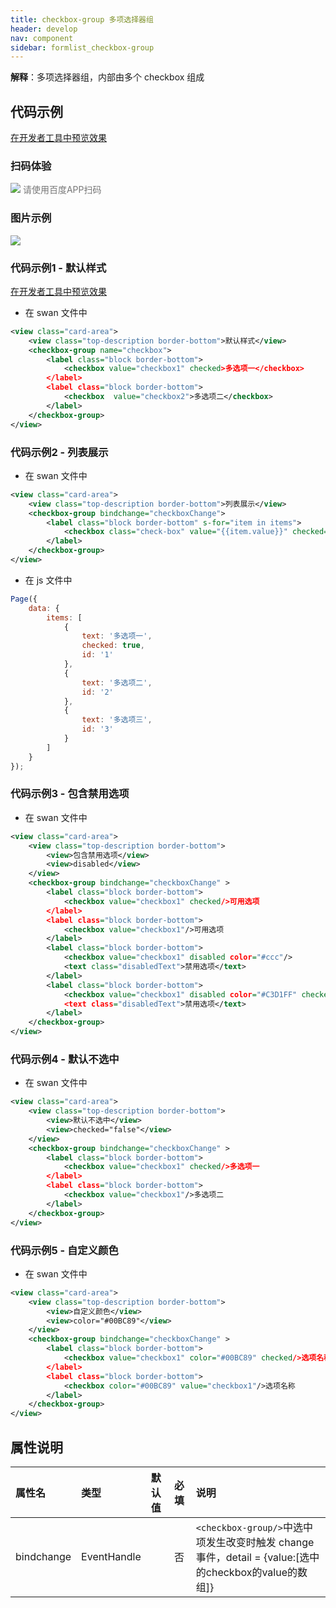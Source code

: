 ```yaml
---
title: checkbox-group 多项选择器组
header: develop
nav: component
sidebar: formlist_checkbox-group
---
```



 

**解释**：多项选择器组，内部由多个 checkbox 组成

## 代码示例

<a href="swanide://fragment/25ed2aed48756b51d8ee66247ad0e31c1577360470649" title="在开发者工具中预览效果" target="_self">在开发者工具中预览效果</a>

### 扫码体验

<div class='scan-code-container'>
    <img src="https://b.bdstatic.com/miniapp/assets/images/doc_demo/checkbox.png" class="demo-qrcode-image" />
    <font color=#777 12px>请使用百度APP扫码</font>
</div>



###  图片示例 

<div class="m-doc-custom-examples">
    <div class="m-doc-custom-examples-correct">
        <img src="https://b.bdstatic.com/miniapp/images/checkbox.gif">
    </div>
    <div class="m-doc-custom-examples-correct">
        <img src=" ">
    </div>
    <div class="m-doc-custom-examples-correct">
        <img src=" ">
    </div>     
</div>

###  代码示例1 - 默认样式 

<a href="swanide://fragment/aaacfd95fdcd62bd6cade29e143a74ed1572917879202" title="在开发者工具中预览效果" target="_self">在开发者工具中预览效果</a>

* 在 swan 文件中

```xml
<view class="card-area">
    <view class="top-description border-bottom">默认样式</view>
    <checkbox-group name="checkbox">
        <label class="block border-bottom">
            <checkbox value="checkbox1" checked>多选项一</checkbox>
        </label>
        <label class="block border-bottom">
            <checkbox  value="checkbox2">多选项二</checkbox>
        </label>
    </checkbox-group>
</view>
```

###  代码示例2 - 列表展示 

* 在 swan 文件中

```xml
<view class="card-area">
    <view class="top-description border-bottom">列表展示</view>
    <checkbox-group bindchange="checkboxChange">
        <label class="block border-bottom" s-for="item in items">
            <checkbox class="check-box" value="{{item.value}}" checked="{{item.checked}}" id="{{item.id}}">{{item.text}}</checkbox>
        </label>
    </checkbox-group>
</view>
```

* 在 js 文件中

```javascript
Page({
    data: {
        items: [
            {
                text: '多选项一',
                checked: true,
                id: '1'
            },
            {
                text: '多选项二',
                id: '2'
            },
            {
                text: '多选项三',
                id: '3'
            }
        ]
    }
});
```

###  代码示例3 - 包含禁用选项 

* 在 swan 文件中

```xml
<view class="card-area">
    <view class="top-description border-bottom">
        <view>包含禁用选项</view>
        <view>disabled</view>
    </view>
    <checkbox-group bindchange="checkboxChange" >
        <label class="block border-bottom">              
            <checkbox value="checkbox1" checked/>可用选项
        </label>
        <label class="block border-bottom">              
            <checkbox value="checkbox1"/>可用选项
        </label>
        <label class="block border-bottom">
            <checkbox value="checkbox1" disabled color="#ccc"/>
            <text class="disabledText">禁用选项</text>
        </label>
        <label class="block border-bottom">
            <checkbox value="checkbox1" disabled color="#C3D1FF" checked/>
            <text class="disabledText">禁用选项</text>
        </label>
    </checkbox-group>
</view>
```

###  代码示例4 - 默认不选中 

* 在 swan 文件中

```xml
<view class="card-area">
    <view class="top-description border-bottom">
        <view>默认不选中</view>
        <view>checked="false"</view>
    </view>
    <checkbox-group bindchange="checkboxChange" >
        <label class="block border-bottom">
            <checkbox value="checkbox1" checked/>多选项一
        </label>
        <label class="block border-bottom">
            <checkbox value="checkbox1"/>多选项二
        </label>
    </checkbox-group>
</view>
```

###  代码示例5 - 自定义颜色 

* 在 swan 文件中

```xml
<view class="card-area">
    <view class="top-description border-bottom">
        <view>自定义颜色</view>
        <view>color="#00BC89"</view>
    </view>
    <checkbox-group bindchange="checkboxChange" >
        <label class="block border-bottom">
            <checkbox value="checkbox1" color="#00BC89" checked/>选项名称
        </label>
        <label class="block border-bottom">
            <checkbox color="#00BC89" value="checkbox1"/>选项名称
        </label>
    </checkbox-group>
</view>
```

##  属性说明 

|属性名 |类型  |默认值  | 必填 |说明|
|:---- | :---- | :---- |:---- |:---- |
|bindchange | EventHandle  | | 否 |`<checkbox-group/>`中选中项发生改变时触发 change 事件，detail = {value:[选中的checkbox的value的数组]}|

